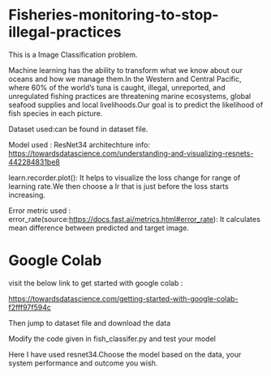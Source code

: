 # Fisheries-monitoring-to-stop-illegal-practices
This is a Image Classification problem.

Machine learning has the ability to transform what we know about our oceans and how we manage them.In the Western and Central Pacific, where 60% of the world’s tuna is caught, illegal, unreported, and unregulated fishing practices are threatening marine ecosystems, global seafood supplies and local livelihoods.Our goal is to predict the likelihood of fish species in each picture.

Dataset used:can be found in dataset file.

Model used : ResNet34 
architechture info: https://towardsdatascience.com/understanding-and-visualizing-resnets-442284831be8

learn.recorder.plot():
It helps to visualize the loss change for range of learning rate.We then choose a lr that is just before the loss starts increasing.

Error metric used :
error_rate(source:https://docs.fast.ai/metrics.html#error_rate): It calculates mean difference between predicted and target image.


# Google Colab 
visit the below link to get started with google colab :

https://towardsdatascience.com/getting-started-with-google-colab-f2fff97f594c

Then jump to dataset file and download the data

Modify the code given in fish_classifer.py and test your model

Here I have used resnet34.Choose the model based on the data, your system performance and outcome you wish.
